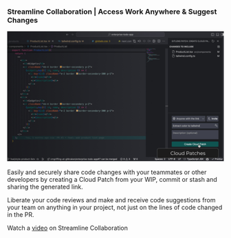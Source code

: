 ### Streamline Collaboration | Access Work Anywhere & Suggest Changes

<a href="https://help.gitkraken.com/gitlens/gitlens-home/#streamline-collaboration" title="Watch the Streamline collaboration tutorial video">
  <img src="./thumbnails/cloud-patches.jpg" alt="Image"/>
</a>

Easily and securely share code changes with your teammates or other developers by creating a Cloud Patch from your WIP, commit or stash and sharing the generated link.

Liberate your code reviews and make and receive code suggestions from your team on anything in your project, not just on the lines of code changed in the PR.

Watch a [video](https://help.gitkraken.com/gitlens/gitlens-home/#streamline-collaboration) on Streamline Collaboration
